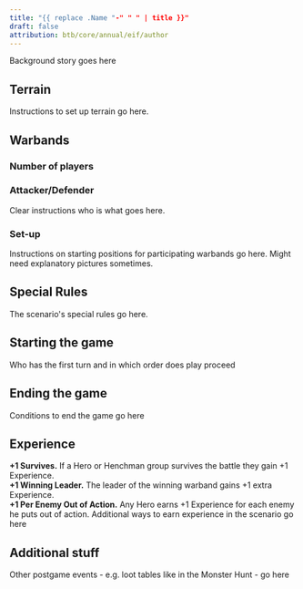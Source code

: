 ```yaml
---
title: "{{ replace .Name "-" " " | title }}"
draft: false
attribution: btb/core/annual/eif/author
---
```

Background story goes here
## Terrain
Instructions to set up terrain go here.
## Warbands
### Number of players

### Attacker/Defender
Clear instructions who is what goes here.
### Set-up
Instructions on starting positions for participating warbands go here. Might need explanatory pictures sometimes.
## Special Rules
The scenario's special rules go here.
## Starting the game
Who has the first turn and in which order does play proceed
## Ending the game
Conditions to end the game go here
## Experience
__+1 Survives.__ If a Hero or Henchman group survives the battle they gain +1 Experience.  
__+1 Winning Leader.__ The leader of the winning warband gains +1 extra Experience.  
__+1 Per Enemy Out of Action.__ Any Hero earns +1 Experience for each enemy he puts out of action.
Additional ways to earn experience in the scenario go here
## Additional stuff
Other postgame events - e.g. loot tables like in the Monster Hunt - go here